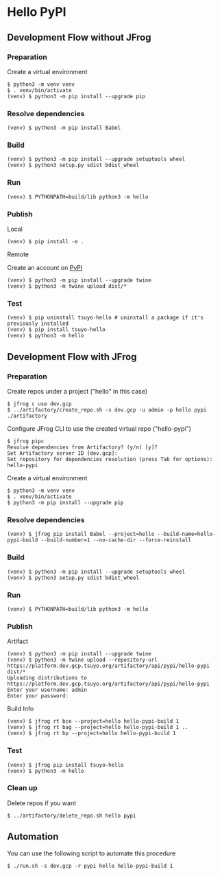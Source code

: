 # Hello PyPI

## Development Flow without JFrog

### Preparation
Create a virtual environment
```
$ python3 -m venv venv
$ . venv/bin/activate
(venv) $ python3 -m pip install --upgrade pip
```

### Resolve dependencies
```
(venv) $ python3 -m pip install Babel
```

### Build
```
(venv) $ python3 -m pip install --upgrade setuptools wheel
(venv) $ python3 setup.py sdist bdist_wheel
```

### Run
```
(venv) $ PYTHONPATH=build/lib python3 -m hello
```

### Publish
Local
```
(venv) $ pip install -e .
```

Remote

Create an account on [PyPI](https://pypi.org/)
```
(venv) $ python3 -m pip install --upgrade twine
(venv) $ python3 -m twine upload dist/*
```

### Test
```
(venv) $ pip uninstall tsuyo-hello # uninstall a package if it's previously installed
(venv) $ pip install tsuyo-hello
(venv) $ python3 -m hello
```

## Development Flow with JFrog

### Preparation
Create repos under a project ("hello" in this case)
```
$ jfrog c use dev.gcp
$ ../artifactory/create_repo.sh -s dev.gcp -u admin -p hello pypi ./artifactory
```
Configure JFrog CLI to use the created virtual repo ("hello-pypi")
```
$ jfrog pipc
Resolve dependencies from Artifactory? (y/n) [y]? 
Set Artifactory server ID [dev.gcp]: 
Set repository for dependencies resolution (press Tab for options): hello-pypi
```
Create a virtual environment
```
$ python3 -m venv venv
$ . venv/bin/activate
$ python3 -m pip install --upgrade pip
```

### Resolve dependencies
```
(venv) $ jfrog pip install Babel --project=hello --build-name=hello-pypi-build --build-number=1 --no-cache-dir --force-reinstall
```

### Build
```
(venv) $ python3 -m pip install --upgrade setuptools wheel
(venv) $ python3 setup.py sdist bdist_wheel
```

### Run
```
(venv) $ PYTHONPATH=build/lib python3 -m hello
```

### Publish
Artifact
```
(venv) $ python3 -m pip install --upgrade twine
(venv) $ python3 -m twine upload --repository-url https://platform.dev.gcp.tsuyo.org/artifactory/api/pypi/hello-pypi dist/*
Uploading distributions to https://platform.dev.gcp.tsuyo.org/artifactory/api/pypi/hello-pypi
Enter your username: admin
Enter your password: 
```

Build Info
```
(venv) $ jfrog rt bce --project=hello hello-pypi-build 1
(venv) $ jfrog rt bag --project=hello hello-pypi-build 1 ..
(venv) $ jfrog rt bp --project=hello hello-pypi-build 1
```

### Test
```
(venv) $ jfrog pip install tsuyo-hello
(venv) $ python3 -m hello
```

### Clean up
Delete repos if you want
```
$ ../artifactory/delete_repo.sh hello pypi
```

## Automation
You can use the following script to automate this procedure
```
$ ./run.sh -s dev.gcp -r pypi hello hello-pypi-build 1
```
